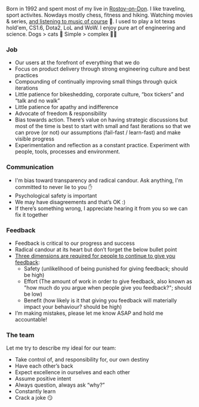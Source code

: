 Born in 1992 and spent most of my live in [Rostov-on-Don](https://goo.gl/maps/JKqQuB141982). I like traveling, sport activites. Nowdays mostly chess, fitness and hiking. Watching movies & series, [and listening to music of course](https://youtu.be/CrTMc2i6Lzc) 🎸. I used to play a lot texas hold'em, CS1.6, Dota2, LoL and WoW. I enjoy pure art of engineering and science. Dogs > cats 🐶 Simple > complex 💁‍♂️

### Job
* Our users at the forefront of everything that we do
* Focus on product delivery through strong engineering culture and best practices
* Compounding of continually improving small things through quick iterations
* Little patience for bikeshedding, corporate culture, “box tickers” and “talk and no walk”
* Little patience for apathy and indifference
* Advocate of freedom & responsibility
* Bias towards action. There’s value on having strategic discussions but most of the time is best to start with small and fast iterations so that we can prove (or not) our assumptions (fail-fast / learn-fast) and make visible progress
* Experimentation and reflection as a constant practice. Experiment with people, tools, processes and environment.

### Communication
* I'm bias toward transparency and radical candour. Ask anything, I'm committed to never lie to you ✋
* Psychological safety is important
* We may have disagreements and that’s OK :)
* If there’s something wrong, I appreciate hearing it from you so we can fix it together

### Feedback
* Feedback is critical to our progress and success
* Radical candour at its heart but don’t forget the below bullet point
* [Three dimensions are required for people to continue to give you feedback](https://medium.com/@royrapoport/why-wont-you-talk-to-me-f30a01a1994c):
  * Safety (unlikelihood of being punished for giving feedback; should be high)
  * Effort (The amount of work in order to give feedback, also known as "how much do you argue when people give you feedback?"; should be low)
  * Benefit (how likely is it that giving you feedback will materially impact your behaviour? should be high)
* I’m making mistakes, please let me know ASAP and hold me accountable!

### The team
Let me try to describe my ideal for our team:
* Take control of, and responsibility for, our own destiny
* Have each other’s back
* Expect excellence in ourselves and each other
* Assume positive intent
* Always question, always ask “why?”
* Constantly learn
* Crack a joke 😏
